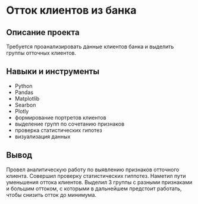 # Отток клиентов из банка
## Описание проекта
Требуется проанализировать данные клиентов банка и выделить группы отточных клиентов. 
## Навыки и инструменты
- Python
- Pandas
- Matplotlib
- Searbon
- Plotly
- формирование портретов клиентов
- выделение групп по сочетанию признаков
- проверка статистических гипотез
- визуализация данных
## Вывод
Провел аналитическую работу по выявлению признаков отточного клиента. Совершил проверку статистических гиппотез.  Наметил пути уменьшения оттока клиентов. Выделил 3 группы с разными признаками и большим оттоком, с которыми в дальнейшем предстоит работать, чтобы снизить отток до минимума.
